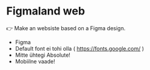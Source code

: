 # Figmaland web
👉 Make an websiste based on a Figma design.
 - Figma
 - Default font ei tohi olla  ( https://fonts.google.com/ )
 - Mitte ühtegi Absolute!
 - Mobiilne vaade!
